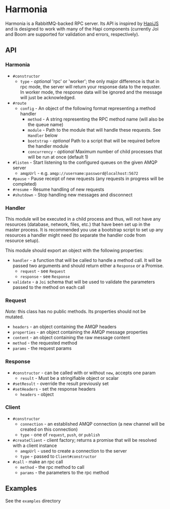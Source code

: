 # Harmonia

Harmonia is a RabbitMQ-backed RPC server. Its API is inspired by [HapiJS](http://hapijs.org)
and is designed to work with many of the Hapi components (currently Joi and Boom are supported
for validation and errors, respectively).

## API

### Harmonia

  - `#constructor`
    - `type` - *optional* 'rpc' or 'worker'; the only major difference is that in rpc mode,
    the server will return your response data to the requster. In worker mode, the response
    data will be ignored and the message will just be acknowledged.
  - `#route`
    - `config` - An object of the following format representing a method handler
      - `method` - A string representing the RPC method name (will also be the queue name)
      - `module` - Path to the module that will handle these requests. See `Handler` below
      - `bootstrap` - *optional* Path to a script that will be required before the handler module
      - `concurrency` - *optional* Maximum number of child processes that will be run at once (default 1)
  - `#listen` - Start listening to the configured queues on the given AMQP server
    - `amqpUrl` - e.g. `amqp://username:password@localhost:5672`
  - `#pause` - Pause receipt of new requests (any requests in progress will be completed)
  - `#resume` - Resume handling of new requests
  - `#shutdown` - Stop handling new messages and disconnect

### Handler
This module will be executed in a child process and thus, will not have any resources (database, network, files, etc.)
that have been set up in the master process. It is recommended you use a bootstrap script to set up any resources a
handler might need (to separate the handler code from resource setup).

This module should export an object with the following properties:
  - `handler` - a function that will be called to handle a method call. It will be passed two arguments and should return either a `Response` or a Promise.
    - `request` - see `Request`
    - `response` - see `Response`
  - `validate` - a `Joi` schema that will be used to validate the parameters passed to the method on each call

### Request
*Note:* this class has no public methods. Its properties should not be mutated.

  - `headers` - an object containing the AMQP headers
  - `properties` - an object containing the AMQP message properties
  - `content` - an object containing the raw message content
  - `method` - the requested method
  - `params` - the request params

### Response

  - `#constructor` - can be called with or without `new`, accepts one param
    - `result` - Must be a stringifiable object or scalar
  - `#setResult` - override the result previously set
  - `#setHeaders` - set the response headers
    - `headers` - object

### Client
  - `#constructor`
    - `connection` - an established AMQP connection (a new channel will be created on this connection)
    - `type` - one of `request`, `push`, or `publish`
  - `#createClient` - client factory; returns a promise that will be resolved with a client instance
    - `amqpUrl` - used to create a connection to the server
    - `type` - passed to `Client#constructor`
  - `#call` - make an rpc call
    - `method` - the rpc method to call
    - `params` - the parameters to the rpc method

## Examples

See the `examples` directory
